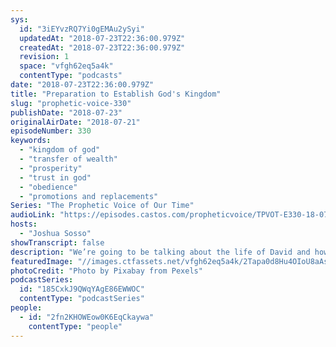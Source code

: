 ```yaml
---
sys:
  id: "3iEYvzRQ7Yi0gEMAu2ySyi"
  updatedAt: "2018-07-23T22:36:00.979Z"
  createdAt: "2018-07-23T22:36:00.979Z"
  revision: 1
  space: "vfgh62eq5a4k"
  contentType: "podcasts"
date: "2018-07-23T22:36:00.979Z"
title: "Preparation to Establish God's Kingdom"
slug: "prophetic-voice-330"
publishDate: "2018-07-23"
originalAirDate: "2018-07-21"
episodeNumber: 330
keywords:
  - "kingdom of god"
  - "transfer of wealth"
  - "prosperity"
  - "trust in god"
  - "obedience"
  - "promotions and replacements"
Series: "The Prophetic Voice of Our Time"
audioLink: "https://episodes.castos.com/propheticvoice/TPVOT-E330-18-07-21-22-Preparation-to-Establish-God-s-Kingdom.mp3"
hosts:
  - "Joshua Sosso"
showTranscript: false
description: "We’re going to be talking about the life of David and how it applies to the time that we’re in right now. For the past several weeks at Freedom Fellowship, we’ve been talking about how God is setting up the church to be in a position to where we're going to subdue and overtake kingdoms in order to establish the kingdom of God. And when we refer to nations and kingdoms and establishing the kingdom of God in those nations and kingdoms, we don’t just mean into political nations but are also referring to how God is sending people in the body of Christ to the media industries, to the entertainment industries, to the technology industries etc. Those are also nations."
featuredImage: "//images.ctfassets.net/vfgh62eq5a4k/2Tapa0d8Hu4OIoU8aAs8Uw/ec3c8f9aae2c27b31c11cd12d3049061/battle-black-blur-260024.jpg"
photoCredit: "Photo by Pixabay from Pexels"
podcastSeries:
  id: "185CxkJ9QWqYAgE86EWWOC"
  contentType: "podcastSeries"
people:
  - id: "2fn2KHOWEow0K6EqCkaywa"
    contentType: "people"
---
```

